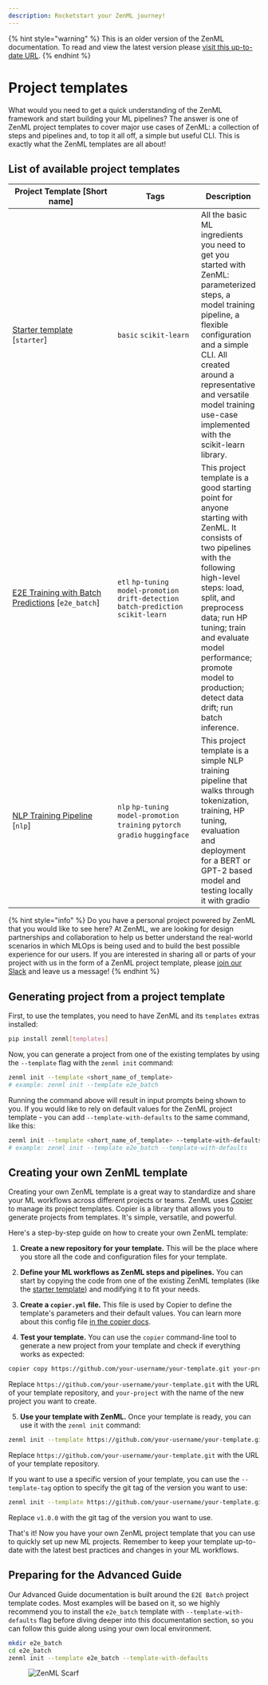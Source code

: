 ```yaml
---
description: Rocketstart your ZenML journey!
---
```


{% hint style="warning" %}
This is an older version of the ZenML documentation. To read and view the latest version please [visit this up-to-date URL](https://docs.zenml.io).
{% endhint %}


# Project templates

What would you need to get a quick understanding of the ZenML framework and start building your ML pipelines? The answer is one of ZenML project templates to cover major use cases of ZenML: a collection of steps and pipelines and, to top it all off, a simple but useful CLI. This is exactly what the ZenML templates are all about!

## List of available project templates

<table data-full-width="true">
    <thead>
        <tr>
            <th width="281.33333333333337">Project Template [Short name]</th>
            <th width="200">Tags</th>
            <th>Description</th>
        </tr>
    </thead>
    <tbody>
        <tr>
            <td>
                <a href="https://github.com/zenml-io/template-starter">Starter template</a> [<code>starter</code>]
            </td>
            <td>
                <code>basic</code> <code>scikit-learn</code>
            </td>
            <td>
                All the basic ML ingredients you need to get you started with ZenML: parameterized steps, a model training pipeline, a flexible configuration and a simple CLI. All created around a representative and versatile model training use-case implemented with the scikit-learn library.
            </td>
        </tr>
        <tr>
            <td>
                <a href="https://github.com/zenml-io/template-e2e-batch">E2E Training with Batch Predictions</a> [<code>e2e_batch</code>]
            </td>
            <td>
                <code>etl</code> <code>hp-tuning</code> <code>model-promotion</code> <code>drift-detection</code> <code>batch-prediction</code> <code>scikit-learn</code>
            </td>
            <td>
                This project template is a good starting point for anyone starting with ZenML. It consists of two pipelines with the following high-level steps: load, split, and preprocess data; run HP tuning; train and evaluate model performance; promote model to production; detect data drift; run batch inference.
            </td>
        </tr>
        <tr>
            <td>
                <a href="https://github.com/zenml-io/template-nlp">NLP Training Pipeline</a> [<code>nlp</code>]
            </td>
            <td>
                <code>nlp</code> <code>hp-tuning</code> <code>model-promotion</code> <code>training</code> <code>pytorch</code> <code>gradio</code> <code>huggingface</code>
            </td>
            <td>
                This project template is a simple NLP training pipeline that walks through tokenization, training, HP tuning, evaluation and deployment for a BERT or GPT-2 based model and testing locally it with gradio
            </td>
        </tr>
    </tbody>
</table>

{% hint style="info" %}
Do you have a personal project powered by ZenML that you would like to see here? At ZenML, we are looking for design partnerships and collaboration to help us better understand the real-world scenarios in which MLOps is being used and to build the best possible experience for our users. If you are interested in sharing all or parts of your project with us in the form of a ZenML project template, please [join our Slack](https://zenml.io/slack-invite/) and leave us a message!
{% endhint %}

## Generating project from a project template

First, to use the templates, you need to have ZenML and its `templates` extras installed:

```bash
pip install zenml[templates]
```

Now, you can generate a project from one of the existing templates by using the `--template` flag with the `zenml init` command:

```bash
zenml init --template <short_name_of_template>
# example: zenml init --template e2e_batch
```

Running the command above will result in input prompts being shown to you. If you would like to rely on default values for the ZenML project template - you can add `--template-with-defaults` to the same command, like this:

```bash
zenml init --template <short_name_of_template> --template-with-defaults
# example: zenml init --template e2e_batch --template-with-defaults
```

## Creating your own ZenML template

Creating your own ZenML template is a great way to standardize and share your ML workflows across different projects or teams. ZenML uses [Copier](https://copier.readthedocs.io/en/stable/) to manage its project templates. Copier is a library that allows you to generate projects from templates. It's simple, versatile, and powerful.

Here's a step-by-step guide on how to create your own ZenML template:

1. **Create a new repository for your template.** This will be the place where you store all the code and configuration files for your template.

2. **Define your ML workflows as ZenML steps and pipelines.** You can start by copying the code from one of the existing ZenML templates (like the [starter template](https://github.com/zenml-io/template-starter)) and modifying it to fit your needs.

3. **Create a `copier.yml` file.** This file is used by Copier to define the template's parameters and their default values. You can learn more about this config file [in the copier docs](https://copier.readthedocs.io/en/stable/creating/).

4. **Test your template.** You can use the `copier` command-line tool to generate a new project from your template and check if everything works as expected:

```bash
copier copy https://github.com/your-username/your-template.git your-project
```

Replace `https://github.com/your-username/your-template.git` with the URL of your template repository, and `your-project` with the name of the new project you want to create.

5. **Use your template with ZenML.** Once your template is ready, you can use it with the `zenml init` command:

```bash
zenml init --template https://github.com/your-username/your-template.git
```

Replace `https://github.com/your-username/your-template.git` with the URL of your template repository.

If you want to use a specific version of your template, you can use the `--template-tag` option to specify the git tag of the version you want to use:

```bash
zenml init --template https://github.com/your-username/your-template.git --template-tag v1.0.0
```

Replace `v1.0.0` with the git tag of the version you want to use.

That's it! Now you have your own ZenML project template that you can use to quickly set up new ML projects. Remember to keep your template up-to-date with the latest best practices and changes in your ML workflows.

## Preparing for the Advanced Guide

<!-- ### Starter Guide

Our Starter Guide documentation is built around the `Starter` project template codes. 
Most examples will be based on it, so we highly recommend you to install the `starter` template
with `--template-with-defaults` flag before diving deeper into this documentation section, 
so you can follow this guide along using your own local environment.

```bash
mkdir starter
cd starter
zenml init --template starter --template-with-defaults
``` -->

Our Advanced Guide documentation is built around the `E2E Batch` project template codes. 
Most examples will be based on it, so we highly recommend you to install the `e2e_batch` template
with `--template-with-defaults` flag before diving deeper into this documentation section, 
so you can follow this guide along using your own local environment.

```bash
mkdir e2e_batch
cd e2e_batch
zenml init --template e2e_batch --template-with-defaults
```

<figure><img src="https://static.scarf.sh/a.png?x-pxid=f0b4f458-0a54-4fcd-aa95-d5ee424815bc" alt="ZenML Scarf"><figcaption></figcaption></figure>
